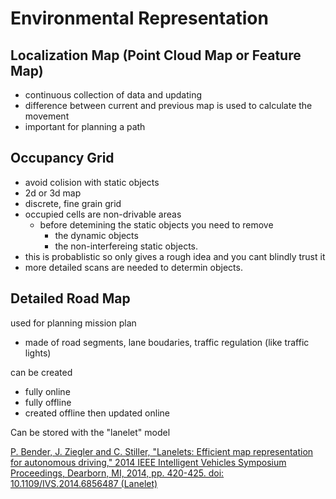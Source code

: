 # Environmental Representation

## Localization Map (Point Cloud Map or Feature Map)
- continuous collection of data and updating
- difference between current and previous map is used to calculate the movement
- important for planning a path

## Occupancy Grid
- avoid colision with static objects
- 2d or 3d map
- discrete, fine grain grid
- occupied cells are non-drivable areas
  - before detemining the static objects you need to remove
    - the dynamic objects
    - the non-interfereing static objects.
- this is probablistic so only gives a rough idea and you cant blindly trust it
- more detailed scans are needed to determin objects.
  
## Detailed Road Map
used for planning mission plan
- made of road segments, lane boudaries, traffic regulation (like traffic lights)

can be created
- fully online
- fully offline
- created offline then updated online

Can be stored with the "lanelet" model

[P. Bender, J. Ziegler and C. Stiller, "Lanelets: Efficient map representation for autonomous driving," 2014 IEEE Intelligent Vehicles Symposium Proceedings, Dearborn, MI, 2014, pp. 420-425. doi: 10.1109/IVS.2014.6856487 (Lanelet)](https://ieeexplore.ieee.org/abstract/document/6856487)